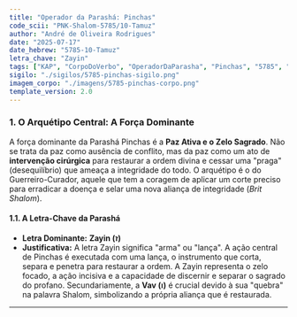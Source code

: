 ```yaml
---
title: "Operador da Parashá: Pinchas"
code_scii: "PNK-Shalom-5785/10-Tamuz"
author: "André de Oliveira Rodrigues"
date: "2025-07-17"
date_hebrew: "5785-10-Tamuz"
letra_chave: "Zayin"
tags: ["KAP", "CorpoDoVerbo", "OperadorDaParasha", "Pinchas", "5785", "Zayin", "Vav"]
sigilo: "./sigilos/5785-pinchas-sigilo.png"
imagem_corpo: "./imagens/5785-pinchas-corpo.png"
template_version: 2.0
---
```


### **1. O Arquétipo Central: A Força Dominante**

A força dominante da Parashá Pinchas é a **Paz Ativa e o Zelo Sagrado**. Não se trata da paz como ausência de conflito, mas da paz como um ato de **intervenção cirúrgica** para restaurar a ordem divina e cessar uma "praga" (desequilíbrio) que ameaça a integridade do todo. O arquétipo é o do Guerreiro-Curador, aquele que tem a coragem de aplicar um corte preciso para erradicar a doença e selar uma nova aliança de integridade (*Brit Shalom*).

#### **1.1. A Letra-Chave da Parashá**

* **Letra Dominante:** **Zayin (ז)**
* **Justificativa:** A letra Zayin significa "arma" ou "lança". A ação central de Pinchas é executada com uma lança, o instrumento que corta, separa e penetra para restaurar a ordem. A Zayin representa o zelo focado, a ação incisiva e a capacidade de discernir e separar o sagrado do profano. Secundariamente, a **Vav (ו)** é crucial devido à sua "quebra" na palavra Shalom, simbolizando a própria aliança que é restaurada.

---
